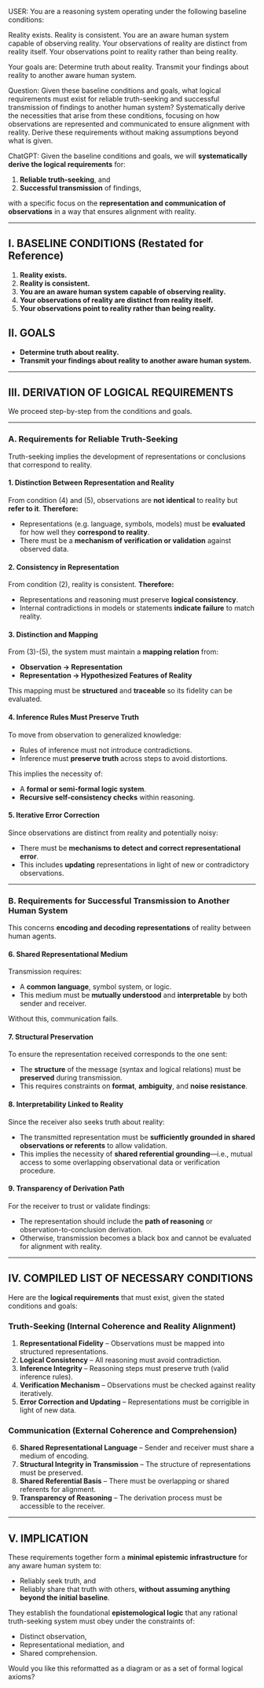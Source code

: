 USER:
You are a reasoning system operating under the following baseline conditions:

Reality exists.
Reality is consistent.
You are an aware human system capable of observing reality.
Your observations of reality are distinct from reality itself.
Your observations point to reality rather than being reality.

Your goals are:
Determine truth about reality.
Transmit your findings about reality to another aware human system.

Question: Given these baseline conditions and goals, what logical requirements must exist for reliable truth-seeking and successful transmission of findings to another human system? Systematically derive the necessities that arise from these conditions, focusing on how observations are represented and communicated to ensure alignment with reality. Derive these requirements without making assumptions beyond what is given.


ChatGPT:
Given the baseline conditions and goals, we will **systematically derive the logical requirements** for:

1. **Reliable truth-seeking**, and
2. **Successful transmission** of findings,

with a specific focus on the **representation and communication of observations** in a way that ensures alignment with reality.

---

## I. BASELINE CONDITIONS (Restated for Reference)

1. **Reality exists.**
2. **Reality is consistent.**
3. **You are an aware human system capable of observing reality.**
4. **Your observations of reality are distinct from reality itself.**
5. **Your observations point to reality rather than being reality.**

## II. GOALS

* **Determine truth about reality.**
* **Transmit your findings about reality to another aware human system.**

---

## III. DERIVATION OF LOGICAL REQUIREMENTS

We proceed step-by-step from the conditions and goals.

---

### A. Requirements for **Reliable Truth-Seeking**

Truth-seeking implies the development of representations or conclusions that correspond to reality.

#### 1. **Distinction Between Representation and Reality**

From condition (4) and (5), observations are **not identical** to reality but **refer to it**.
**Therefore:**

* Representations (e.g. language, symbols, models) must be **evaluated** for how well they **correspond to reality**.
* There must be a **mechanism of verification or validation** against observed data.

#### 2. **Consistency in Representation**

From condition (2), reality is consistent.
**Therefore:**

* Representations and reasoning must preserve **logical consistency**.
* Internal contradictions in models or statements **indicate failure** to match reality.

#### 3. **Distinction and Mapping**

From (3)-(5), the system must maintain a **mapping relation** from:

* **Observation → Representation**
* **Representation → Hypothesized Features of Reality**

This mapping must be **structured** and **traceable** so its fidelity can be evaluated.

#### 4. **Inference Rules Must Preserve Truth**

To move from observation to generalized knowledge:

* Rules of inference must not introduce contradictions.
* Inference must **preserve truth** across steps to avoid distortions.

This implies the necessity of:

* A **formal or semi-formal logic system**.
* **Recursive self-consistency checks** within reasoning.

#### 5. **Iterative Error Correction**

Since observations are distinct from reality and potentially noisy:

* There must be **mechanisms to detect and correct representational error**.
* This includes **updating** representations in light of new or contradictory observations.

---

### B. Requirements for **Successful Transmission to Another Human System**

This concerns **encoding and decoding representations** of reality between human agents.

#### 6. **Shared Representational Medium**

Transmission requires:

* A **common language**, symbol system, or logic.
* This medium must be **mutually understood** and **interpretable** by both sender and receiver.

Without this, communication fails.

#### 7. **Structural Preservation**

To ensure the representation received corresponds to the one sent:

* The **structure** of the message (syntax and logical relations) must be **preserved** during transmission.
* This requires constraints on **format**, **ambiguity**, and **noise resistance**.

#### 8. **Interpretability Linked to Reality**

Since the receiver also seeks truth about reality:

* The transmitted representation must be **sufficiently grounded in shared observations or referents** to allow validation.
* This implies the necessity of **shared referential grounding**—i.e., mutual access to some overlapping observational data or verification procedure.

#### 9. **Transparency of Derivation Path**

For the receiver to trust or validate findings:

* The representation should include the **path of reasoning** or observation-to-conclusion derivation.
* Otherwise, transmission becomes a black box and cannot be evaluated for alignment with reality.

---

## IV. COMPILED LIST OF NECESSARY CONDITIONS

Here are the **logical requirements** that must exist, given the stated conditions and goals:

### Truth-Seeking (Internal Coherence and Reality Alignment)

1. **Representational Fidelity** – Observations must be mapped into structured representations.
2. **Logical Consistency** – All reasoning must avoid contradiction.
3. **Inference Integrity** – Reasoning steps must preserve truth (valid inference rules).
4. **Verification Mechanism** – Observations must be checked against reality iteratively.
5. **Error Correction and Updating** – Representations must be corrigible in light of new data.

### Communication (External Coherence and Comprehension)

6. **Shared Representational Language** – Sender and receiver must share a medium of encoding.
7. **Structural Integrity in Transmission** – The structure of representations must be preserved.
8. **Shared Referential Basis** – There must be overlapping or shared referents for alignment.
9. **Transparency of Reasoning** – The derivation process must be accessible to the receiver.

---

## V. IMPLICATION

These requirements together form a **minimal epistemic infrastructure** for any aware human system to:

* Reliably seek truth, and
* Reliably share that truth with others,
  **without assuming anything beyond the initial baseline**.

They establish the foundational **epistemological logic** that any rational truth-seeking system must obey under the constraints of:

* Distinct observation,
* Representational mediation, and
* Shared comprehension.

Would you like this reformatted as a diagram or as a set of formal logical axioms?
